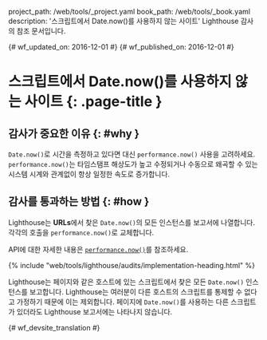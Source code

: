 project_path: /web/tools/_project.yaml
book_path: /web/tools/_book.yaml
description: '스크립트에서 Date.now()를 사용하지 않는 사이트' Lighthouse 감사의 참조 문서입니다.

{# wf_updated_on: 2016-12-01 #}
{# wf_published_on: 2016-12-01 #}

# 스크립트에서 Date.now()를 사용하지 않는 사이트  {: .page-title }

## 감사가 중요한 이유 {: #why }

`Date.now()`로 시간을 측정하고 있다면 대신
`performance.now()` 사용을 고려하세요. `performance.now()`는 타임스탬프 해상도가 높고
수정되거나 수동으로 왜곡할 수 있는 시스템 시계와 관계없이 항상 일정한 속도로 증가합니다.


## 감사를 통과하는 방법 {: #how }

Lighthouse는 **URLs**에서 찾은 `Date.now()`의 모든 인스턴스를
보고서에 나열합니다. 각각의 호출을 `performance.now()`로 교체합니다.

API에 대한 자세한 내용은 [`performance.now()`][MDN]를 참조하세요.

[MDN]: https://developer.mozilla.org/en-US/docs/Web/API/Performance/now

{% include "web/tools/lighthouse/audits/implementation-heading.html" %}

Lighthouse는 페이지와 같은 호스트에 있는 스크립트에서 찾은 모든 `Date.now()` 인스턴스를
보고합니다. Lighthouse는 여러분이 다른 호스트의 스크립트를
통제할 수 없다고 가정하기 때문에
이는 제외합니다. 페이지에 `Date.now()`를 사용하는 다른 스크립트가 있더라도
Lighthouse 보고서에는 나타나지 않습니다.


{# wf_devsite_translation #}
